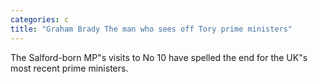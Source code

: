 ```yaml
---
categories: c
title: "Graham Brady The man who sees off Tory prime ministers"
---
```

The Salford-born MP"s visits to No 10 have spelled the end for the UK"s most recent prime ministers.